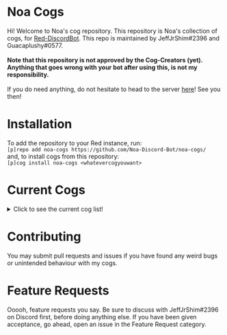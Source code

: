 # Noa Cogs <br>
Hi! Welcome to Noa's cog repository. This repository is Noa's collection of cogs, for [Red-DiscordBot](https://github.com/Cog-Creators/Red-DiscordBot). This repo is maintained by JeffJrShim#2396 and Guacaplushy#0577. <br><br>
**Note that this repository is not approved by the Cog-Creators (yet). Anything that goes wrong with your bot after using this, is not my responsibility.** <br><br>
If you do need anything, do not hesitate to head to the server [here](https://discord.gg/RSAetqdhRU)! See you then!

# Installation <br>
To add the repository to your Red instance, run: <br>
`[p]repo add noa-cogs https://github.com/Noa-Discord-Bot/noa-cogs/`<br>
and, to install cogs from this repository: <br>
`[p]cog install noa-cogs <whatevercogyouwant>`<br>

# Current Cogs <br>
<details>
<summary>Click to see the current cog list!</summary>
<br>
-FakeMod <br>   - Fake moderation commands to troll with. <br>
-RandomNoa <br> - Shows a random Noa card from the official D4DJ Groovy Mix game. (NO leaks though, cuz leaks suck)
</details>

# Contributing <br>
You may submit pull requests and issues if you have found any weird bugs or unintended behaviour with my cogs. <br>

# Feature Requests <br>
Ooooh, feature requests you say. Be sure to discuss with JeffJrShim#2396 on Discord first, before doing anything else. If you have been given acceptance, go ahead, open an issue in the Feature Request category. 
